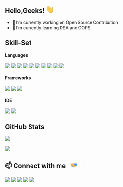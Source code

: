 ## Hello,Geeks! <img src="https://raw.githubusercontent.com/KishoreDT/KishoreDT/master/wave.gif" width="30px">

<!--
**KishoreDT/KishoreDT** is a ✨ _special_ ✨ repository because its `README.md` (this file) appears on your GitHub profile.
-->

- 🔭 I’m currently working on Open Source Contribution
- 🌱 I’m currently learning DSA and OOPS

## Skill-Set

#### Languages
![](https://img.shields.io/badge/Python-3776AB?style=for-the-badge&logo=python&logoColor=white)
![](https://img.shields.io/badge/HTML5-E34F26?style=for-the-badge&logo=html5&logoColor=white)
![](https://img.shields.io/badge/CSS3-1572B6?style=for-the-badge&logo=css3&logoColor=white)
![](https://img.shields.io/badge/PHP-777BB4?style=for-the-badge&logo=php&logoColor=white)
![](https://img.shields.io/badge/C-00599C?style=for-the-badge&logo=c&logoColor=white)
![](https://img.shields.io/badge/C%2B%2B-00599C?style=for-the-badge&logo=c%2B%2B&logoColor=white)
![](https://img.shields.io/badge/Java-ED8B00?style=for-the-badge&logo=java&logoColor=white)
![](https://img.shields.io/badge/Pandas-2C2D72?style=for-the-badge&logo=pandas&logoColor=white)
![](https://img.shields.io/badge/Numpy-777BB4?style=for-the-badge&logo=numpy&logoColor=white)
![](https://img.shields.io/badge/MySQL-00000F?style=for-the-badge&logo=mysql&logoColor=white)

#### Frameworks
![](https://img.shields.io/badge/OpenCV-27338e?style=for-the-badge&logo=OpenCV&logoColor=white)
![](https://img.shields.io/badge/Jupyter-F37626.svg?&style=for-the-badge&logo=Jupyter&logoColor=white)
![](https://img.shields.io/badge/Git-F05032?style=for-the-badge&logo=git&logoColor=white)

#### IDE
![](https://img.shields.io/badge/Visual_Studio_Code-0078D4?style=for-the-badge&logo=visual%20studio%20code&logoColor=white)
![](https://img.shields.io/badge/Colab-F9AB00?style=for-the-badge&logo=googlecolab&color=525252)


## GitHub Stats
<p>
<a href="https://github.com/KishoreDT/KishoreDT">
  <img src="https://github-readme-stats.vercel.app/api?username=KishoreDT&show_icons=true&hide=stars&bg_color=30,4568dc,b06ab3&title_color=fff&text_color=fff&icon_color=fff" border_radius = 5px />
</a>
</p>
<p>
<a href="https://github.com/KishoreDT/KishoreDT">
  <img src="https://github-readme-stats.vercel.app/api/top-langs/?username=KishoreDT&show_icons=true&bg_color=30,4568dc,b06ab3&title_color=fff&text_color=fff&icon_color=fff" border_radius = 5px />
</a>
</p>

## 📫 Connect with me<img src="handshake.gif" height="24px">
[![](https://img.shields.io/badge/Yahoo!-6001D2?style=for-the-badge&logo=Yahoo!&logoColor=white)](mailto:kishoredt@yahoo.com)
[![](https://img.shields.io/badge/LinkedIn-0077B5?style=for-the-badge&logo=linkedin&logoColor=white)](https://www.linkedin.com/in/kishore-dt-928667191/)
[![](https://img.shields.io/badge/-Hackerrank-2EC866?style=for-the-badge&logo=HackerRank&logoColor=white)](https://www.hackerrank.com/KishoreDT)
[![](	https://img.shields.io/badge/Kaggle-20BEFF?style=for-the-badge&logo=Kaggle&logoColor=white)](https://www.kaggle.com/KishoreDT)
[![](https://img.shields.io/badge/Instagram-E4405F?style=for-the-badge&logo=instagram&logoColor=white)](https://www.instagram.com/kishore.dt/)
